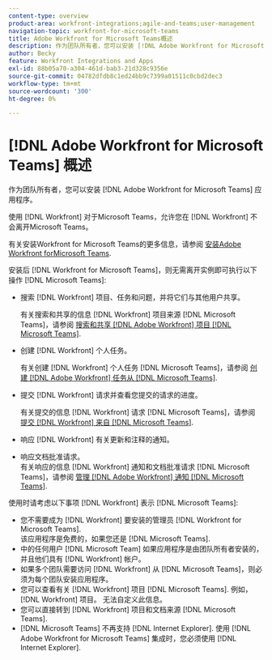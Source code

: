 ```yaml
---
content-type: overview
product-area: workfront-integrations;agile-and-teams;user-management
navigation-topic: workfront-for-microsoft-teams
title: Adobe Workfront for Microsoft Teams概述
description: 作为团队所有者，您可以安装 [!DNL Adobe Workfront for Microsoft Teams] 应用程序。
author: Becky
feature: Workfront Integrations and Apps
exl-id: 88b05a70-a304-461d-bab3-21d328c9356e
source-git-commit: 04782dfdb8c1ed24bb9c7399a01511c0cbd2dec3
workflow-type: tm+mt
source-wordcount: '300'
ht-degree: 0%

---
```


# [!DNL Adobe Workfront for Microsoft Teams] 概述

作为团队所有者，您可以安装 [!DNL Adobe Workfront for Microsoft Teams] 应用程序。

使用 [!DNL Workfront] 对于Microsoft Teams，允许您在 [!DNL Workfront] 不会离开Microsoft Teams。

有关安装Workfront for Microsoft Teams的更多信息，请参阅 [安装Adobe Workfront forMicrosoft Teams](../../workfront-integrations-and-apps/using-workfront-with-microsoft-teams/install-workfront-ms-teams.md).

安装后 [!DNL Workfront for Microsoft Teams]，则无需离开实例即可执行以下操作 [!DNL Microsoft Teams]:

* 搜索 [!DNL Workfront] 项目、任务和问题，并将它们与其他用户共享。

   有关搜索和共享的信息 [!DNL Workfront] 项目来源 [!DNL Microsoft Teams]，请参阅 [搜索和共享 [!DNL Adobe Workfront] 项目 [!DNL Microsoft Teams]](../../workfront-integrations-and-apps/using-workfront-with-microsoft-teams/search-for-and-share-wf-items-in-ms-teams.md).

* 创建 [!DNL Workfront] 个人任务。

   有关创建 [!DNL Workfront] 个人任务 [!DNL Microsoft Teams]，请参阅 [创建 [!DNL Adobe Workfront] 任务从 [!DNL Microsoft Teams]](../../workfront-integrations-and-apps/using-workfront-with-microsoft-teams/create-workfront-tasks-from-ms-teams.md).

* 提交 [!DNL Workfront] 请求并查看您提交的请求的进度。

   有关提交的信息 [!DNL Workfront] 请求 [!DNL Microsoft Teams]，请参阅 [提交 [!DNL Workfront] 来自 [!DNL Microsoft Teams]](../../workfront-integrations-and-apps/using-workfront-with-microsoft-teams/submit-workfront-requests-from-ms-teams.md).

* 响应 [!DNL Workfront] 有关更新和注释的通知。
* 响应文档批准请求。\
   有关响应的信息 [!DNL Workfront] 通知和文档批准请求 [!DNL Microsoft Teams]，请参阅 [管理 [!DNL Adobe Workfront] 通知 [!DNL Microsoft Teams]](../../workfront-integrations-and-apps/using-workfront-with-microsoft-teams/manage-wf-notifications-approval-requests-ms-teams.md).

使用时请考虑以下事项 [!DNL Workfront] 表示 [!DNL Microsoft Teams]:

* 您不需要成为 [!DNL Workfront] 要安装的管理员 [!DNL Workfront for Microsoft Teams].\
   该应用程序是免费的，如果您还是 [!DNL Microsoft Teams].
* 中的任何用户 [!DNL Microsoft Team] 如果应用程序是由团队所有者安装的，并且他们具有 [!DNL Workfront] 帐户。
* 如果多个团队需要访问 [!DNL Workfront] 从 [!DNL Microsoft Teams]，则必须为每个团队安装应用程序。
* 您可以查看有关 [!DNL Workfront] 项目 [!DNL Microsoft Teams]. 例如， [!DNL Workfront] 项目。 无法自定义此信息。
* 您可以直接转到 [!DNL Workfront] 项目和文档来源 [!DNL Microsoft Teams].
* [!DNL Microsoft Teams] 不再支持 [!DNL Internet Explorer]. 使用 [!DNL Adobe Workfront for Microsoft Teams] 集成时，您必须使用 [!DNL Internet Explorer].
